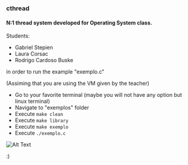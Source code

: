 ### cthread

#### N:1 thread system developed for Operating System class.

Students:

- Gabriel Stepien
- Laura Corsac
- Rodrigo Cardoso Buske


in order to run the example "exemplo.c"

(Assiming that you are using the VM given by the teacher)
- Go to your favorite terminal (maybe you will not have any option but linux terminal)
- Navigate to "exemplos" folder
- Execute `make clean`
- Execute `make library`
- Execute `make exemplo`
- Execute `./exemplo.c`

![Alt Text](https://media.giphy.com/media/vFKqnCdLPNOKc/giphy.gif)

:)
